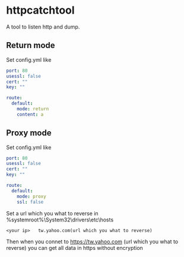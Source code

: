 # httpcatchtool

A tool to listen http and dump.

## Return mode

Set config.yml like

```yaml
port: 80
usessl: false
cert: ""
key: ""

route:
  default:
    mode: return
    content: a
```

## Proxy mode

Set config.yml like

```yaml
port: 80
usessl: false
cert: ""
key: ""

route:
  default:
    mode: proxy
    ssl: false
```

Set a url which you what to reverse in %systemroot%\System32\drivers\etc\hosts
```
<your ip>	tw.yahoo.com(url which you what to reverse)
```
Then when you connet to https://tw.yahoo.com (url which you what to reverse) you can get all data in https without encryption
